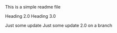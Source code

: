 This is a simple readme file

Heading 2.0
Heading 3.0

Just some update
Just some update 2.0 on a branch